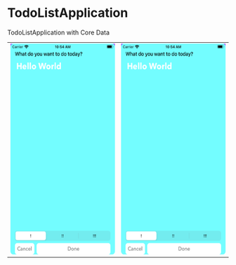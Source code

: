 # TodoListApplication
TodoListApplication with Core Data

<table>

  <tr>
    <td><img src="https://github.com/vraj6198/TodoListApplication/blob/master/image1.png?raw=true" width=270 height=480></td>
    <td><img src="https://github.com/vraj6198/TodoListApplication/blob/master/image1.png?raw=true" width=270 height=480></td>
   
  </tr>
 </table>

